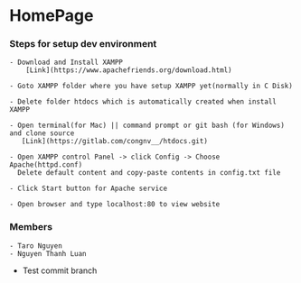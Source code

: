 # HomePage


### Steps for setup dev environment

    - Download and Install XAMPP 
        [Link](https://www.apachefriends.org/download.html)

    - Goto XAMPP folder where you have setup XAMPP yet(normally in C Disk)

    - Delete folder htdocs which is automatically created when install XAMPP

    - Open terminal(for Mac) || command prompt or git bash (for Windows) and clone source
       [Link](https://gitlab.com/congnv__/htdocs.git)

    - Open XAMPP control Panel -> click Config -> Choose Apache(httpd.conf)
      Delete default content and copy-paste contents in config.txt file

    - Click Start button for Apache service

    - Open browser and type localhost:80 to view website

### Members

    - Taro Nguyen
    - Nguyen Thanh Luan


* Test commit branch
